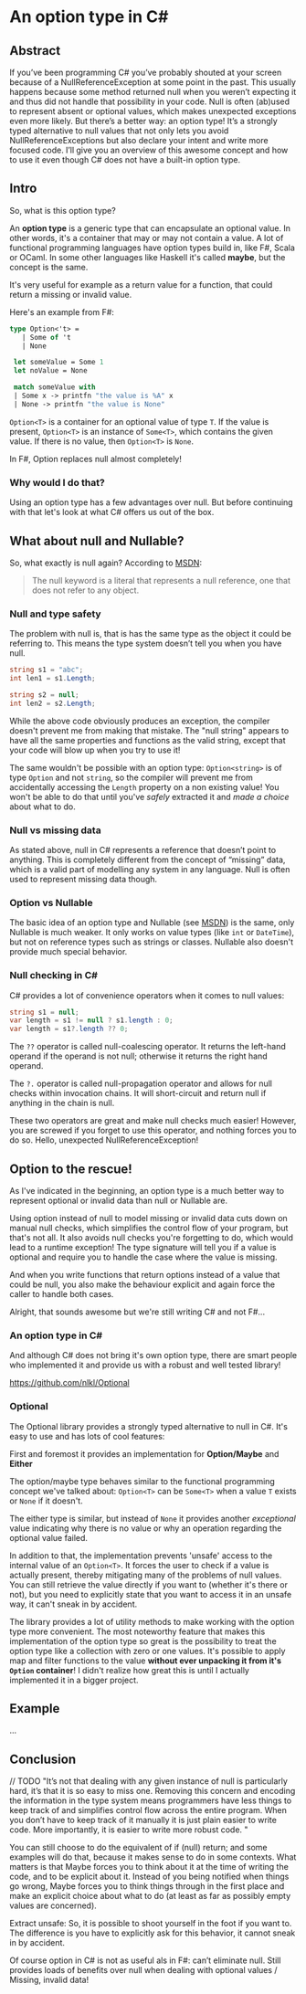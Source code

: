 # An option type in C# #

## Abstract

If you’ve been programming C# you’ve probably shouted at your screen because of a NullReferenceException at some point in the past. This usually happens because some method returned null when you weren’t expecting it and thus did not handle that possibility in your code. Null is often (ab)used to represent absent or optional values, which makes unexpected exceptions even more likely. But there’s a better way: an option type!
It’s a strongly typed alternative to null values that not only lets you avoid NullReferenceExceptions but also declare your intent and write more focused code.
I’ll give you an overview of this awesome concept and how to use it even though C# does not have a built-in option type.

## Intro

So, what is this option type?

An **option type** is a generic type that can encapsulate an optional value. In other words, it's a container that may or may not contain a value.
A lot of functional programming languages have option types build in, like F#, Scala or OCaml. In some other languages like Haskell it's called **maybe**, but the concept is the same.

It's very useful for example as a return value for a function, that could return a missing or invalid value.

Here's an example from F#:

```fsharp
type Option<'t> =
   | Some of 't
   | None

 let someValue = Some 1
 let noValue = None

 match someValue with
 | Some x -> printfn "the value is %A" x
 | None -> printfn "the value is None"
```

`Option<T>` is a container for an optional value of type `T`. If the value is present, `Option<T>` is an instance of `Some<T>`, which contains the given value. If there is no value, then `Option<T>` is `None`.

In F#, Option replaces null almost completely!

### Why would I do that?

Using an option type has a few advantages over null. But before continuing with that let's look at what C# offers us out of the box.

## What about null and Nullable?

So, what exactly is null again? According to [MSDN](https://msdn.microsoft.com/en-us/library/edakx9da.aspx):
> The null keyword is a literal that represents a null reference, one that does not refer to any object.

### Null and type safety

The problem with null is, that is has the same type as the object it could be referring to. This means the type system doesn’t tell you when you have null.

```csharp
string s1 = "abc";
int len1 = s1.Length;

string s2 = null;
int len2 = s2.Length;
```
While the above code obviously produces an exception, the compiler doesn't prevent me from making that mistake. The "null string" appears to have all the same properties and functions as the valid string, except that your code will blow up when you try to use it!

The same wouldn't be possible with an option type: `Option<string>` is of type `Option` and not `string`, so the compiler will prevent me from accidentally accessing the `Length` property on a non existing value! You won't be able to do that until you've *safely* extracted it and *made a choice* about what to do.

### Null vs missing data
As stated above, null in C# represents a reference that doesn’t point to anything. This is completely different from the concept of “missing” data, which is a valid part of modelling any system in any language. Null is often used to represent missing data though.

### Option vs Nullable
The basic idea of an option type and Nullable (see [MSDN](https://msdn.microsoft.com/en-us/library/1t3y8s4s.aspx)) is the same, only Nullable is much weaker. It only works on value types (like `int` or `DateTime`), but not on reference types such as strings or classes. Nullable also doesn't provide much special behavior.

### Null checking in C# #
C# provides a lot of convenience operators when it comes to null values:
```csharp
string s1 = null;
var length = s1 != null ? s1.length : 0;
var length = s1?.length ?? 0;
```

The `??` operator is called null-coalescing operator. It returns the left-hand operand if the operand is not null; otherwise it returns the right hand operand.

The `?.` operator is called null-propagation operator and allows for null checks within invocation chains. It will short-circuit and return null if anything in the chain is null.

These two operators are great and make null checks much easier! However, you are screwed if you forget to use this operator, and nothing forces you to do so. Hello, unexpected NullReferenceException!

## Option to the rescue!

As I've indicated in the beginning, an option type is a much better way to represent optional or invalid data than null or Nullable are.

Using option instead of null to model missing or invalid data cuts down on manual null checks, which simplifies the control flow of your program, but that's not all. It also avoids null checks you're forgetting to do, which would lead to a runtime exception! The type signature will tell you if a value is optional and require you to handle the case where the value is missing.

And when you write functions that return options instead of a value that could be null, you also make the behaviour explicit and again force the caller to handle both cases.

Alright, that sounds awesome but we're still writing C# and not F#...

### An option type in C# #

And although C# does not bring it's own option type, there are smart people who implemented it and provide us with a robust and well tested library!

https://github.com/nlkl/Optional

### Optional
The Optional library provides a strongly typed alternative to null in C#. It's easy to use and has lots of cool features:

First and foremost it provides an implementation for **Option/Maybe** and **Either**

The option/maybe type behaves similar to the functional programming concept we've talked about: `Option<T>` can be `Some<T>` when a value `T` exists or `None` if it doesn't.

The either type is similar, but instead of `None` it provides another *exceptional* value indicating why there is no value or why an operation regarding the optional value failed.

In addition to that, the implementation prevents 'unsafe' access to the internal value of an `Option<T>`. It forces the user to check if a value is actually present, thereby mitigating many of the problems of null values.
You can still retrieve the value directly if you want to (whether it's there or not), but you need to explicitly state that you want to access it in an unsafe way, it can't sneak in by accident.

The library provides a lot of utility methods to make working with the option type more convenient. The most noteworthy feature that makes this implementation of the option type so great is the possibility to treat the option type like a collection with zero or one values. It's possible to apply map and filter functions to the value **without ever unpacking it from it's `Option` container**! I didn't realize how great this is until I actually implemented it in a bigger project. 

## Example
...

## Conclusion
// TODO
"It’s not that dealing with any given instance of null is particularly hard, it’s that it is so easy to miss one. Removing this concern and encoding the information in the type system means programmers have less things to keep track of and simplifies control flow across the entire program. When you don’t have to keep track of it manually it is just plain easier to write code. More importantly, it is easier to write more robust code. "

You can still choose to do the equivalent of if (null) return; and some examples will do that, because it makes sense to do in some contexts. What matters is that Maybe forces you to think about it at the time of writing the code, and to be explicit about it.
Instead of you being notified when things go wrong, Maybe forces you to think things through in the first place and make an explicit choice about what to do (at least as far as possibly empty values are concerned).

Extract unsafe: So, it is possible to shoot yourself in the foot if you want to. The difference is you have to explicitly ask for this behavior, it cannot sneak in by accident.

Of course option in C# is not as useful als in F#: can’t eliminate null. Still provides loads of benefits over null when dealing with optional values / Missing, invalid data!
